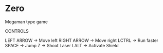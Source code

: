 # Zero
Megaman type game

CONTROLS

LEFT ARROW -> Move left
RIGHT ARROW -> Move right
LCTRL -> Run faster
SPACE -> Jump
Z -> Shoot Laser
LALT -> Activate Shield

